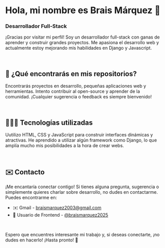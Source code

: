 #  Hola, mi nombre es Brais Márquez 👋
### Desarrollador Full-Stack 

¡Gracias por visitar mi perfil! Soy un desarrollador full-stack con ganas de aprender y construir grandes proyectos. Me apasiona el desarrollo web y actualmente estoy mejorando mis habilidades en Django y Javascript.

<br>

## 📂 ¿Qué encontrarás en mis repositorios?
Encontrarás proyectos en desarrollo, pequeñas aplicaciones web y herramientas. Intento contribuir al open-source y aprender de la comunidad. ¡Cualquier sugerencia o feedback es siempre bienvenido!

<br>

## 👨🏻‍💻 Tecnologías utilizadas 
Uutilizo HTML, CSS y JavaScript para construir interfaces dinámicas y atractivas. He aprendido a utilizar algún framework como Django, lo que amplía mucho mis posibilidades a la hora de crear webs.

<br>


## ✉️ Contacto
¡Me encantaría conectar contigo! Si tienes alguna pregunta, sugerencia o simplemente quieres charlar sobre desarrollo, no dudes en contactarme. Puedes encontrarme en:<br>
- ✉️ Gmail - braismarquez2003@gmail.com
- 👤 Usuario de Frontend - [@braismarquez2025](https://www.frontendmentor.io/profile/braismarquez2025)
<br>

Espero que encuentres interesante mi trabajo y, si deseas conectarte, ¡no dudes en hacerlo! ¡Hasta pronto! 🚀
